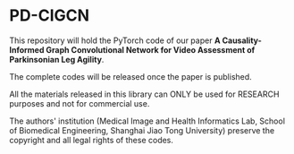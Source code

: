 # PD-CIGCN

This repository will hold the PyTorch code of our paper **A Causality-Informed Graph Convolutional Network for Video Assessment of Parkinsonian Leg Agility**.

The complete codes will be released once the paper is published.

All the materials released in this library can ONLY be used for RESEARCH purposes and not for commercial use.

The authors' institution (Medical Image and Health Informatics Lab, School of Biomedical Engineering, Shanghai Jiao Tong University) preserve the copyright and all legal rights of these codes.
